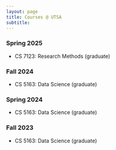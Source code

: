 ```yaml
---
layout: page
title: Courses @ UTSA
subtitle:
---
```


### Spring 2025
<ul>
<li> CS 7123: Research Methods (graduate) </li>
</ul>

### Fall 2024
<ul>
<li> CS 5163: Data Science (graduate) </li>
</ul>

### Spring 2024
<ul>
<li> CS 5163: Data Science (graduate) </li>
</ul>

### Fall 2023
<ul>
<li> CS 5163: Data Science (graduate) </li>
</ul>
